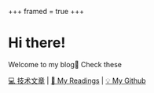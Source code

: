 +++
framed = true
+++

# Hi there!

Welcome to my blog👋 Check these

[💻 技术文章](/categories/%E6%8A%80%E6%9C%AF/) | [📖 My Readings](https://reading.colinx.one) | [💡 My Github](https://github.com/Colin-XKL/Colinx-Reading)  
